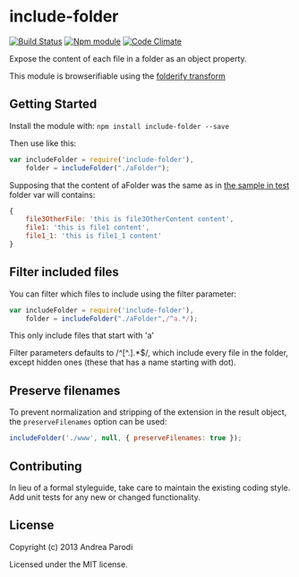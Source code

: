 # include-folder
[![Build Status](https://secure.travis-ci.org/parro-it/include-folder.png?branch=master)](http://travis-ci.org/parro-it/include-folder)  [![Npm module](https://badge.fury.io/js/include-folder.png)](https://npmjs.org/package/include-folder) [![Code Climate](https://codeclimate.com/github/parro-it/include-folder/badges/gpa.svg)](https://codeclimate.com/github/parro-it/include-folder)

Expose the content of each file in a folder as an object property.

This module is browserifiable using the [folderify transform](https://github.com/parro-it/folderify)


## Getting Started
Install the module with: `npm install include-folder --save`

Then use like this:

```javascript
var includeFolder = require('include-folder'),
    folder = includeFolder("./aFolder");
```

Supposing that the content of aFolder was the same as in [the sample in test](https://github.com/parro-it/include-folder/tree/master/test/files)
folder var will contains:

```javascript
{
    file3OtherFile: 'this is file3OtherContent content',
    file1: 'this is file1 content',
    file1_1: 'this is file1_1 content'
}
```

## Filter included files

You can filter which files to include using the filter parameter:


```javascript
var includeFolder = require('include-folder'),
    folder = includeFolder("./aFolder",/^a.*/);
```

This only include files that start with 'a'

Filter parameters defaults to /^[^.].*$/, which include every file
in the folder, except hidden ones (these that has a name starting with dot).

## Preserve filenames

To prevent normalization and stripping of the extension in the result object, the `preserveFilenames` option can be used:

```javascript
includeFolder('./www', null, { preserveFilenames: true });
```

## Contributing
In lieu of a formal styleguide, take care to maintain the existing coding style.
Add unit tests for any new or changed functionality.


## License

Copyright (c) 2013 Andrea Parodi

Licensed under the MIT license.

